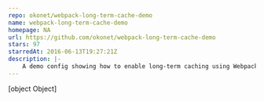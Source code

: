 ```yaml
---
repo: okonet/webpack-long-term-cache-demo
name: webpack-long-term-cache-demo
homepage: NA
url: https://github.com/okonet/webpack-long-term-cache-demo
stars: 97
starredAt: 2016-06-13T19:27:21Z
description: |-
    A demo config showing how to enable long-term caching using Webpack. Read [medium link] for details.
---
```


[object Object]
